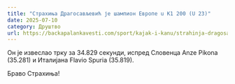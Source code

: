 ```yaml
---
title: "Страхиња Драгосављевић је шампион Европе u K1 200 (U 23)"
date: 2025-07-10
category: Друштво
url: https://backapalankavesti.com/sport/kajak-i-kanu/strahinja-dragosavljevic-je-samion-evrope-u-k1-200-u-23/
---
```


Он је извеслао трку за 34.829 секунди, испред Словенца Anze Pikona (35.281) и Италијана Flavio Spuria (35.819).

Браво Страхиња!
